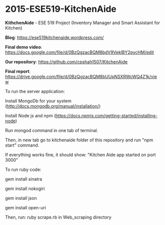 # 2015-ESE519-KitchenAide
**KithchenAide** - ESE 519 Project (Inventory Manager and Smart Assistant for Kitchen)

**Blog**: https://ese519kitchenaide.wordpress.com/

**Final demo video**: https://docs.google.com/file/d/0BzQgzacBQM8bdV9VeklBY2pycHM/edit

**Our repository**: https://github.com/cpshah1507/KitchenAide

**Final report**: https://drive.google.com/file/d/0BzQgzacBQM8bUUpNSXRWcWQ4Z1k/view


To run the server application:

Install MongoDb for your system (http://docs.mongodb.org/manual/installation/)

Install Node js and npm (https://docs.npmjs.com/getting-started/installing-node)

Run mongod command in one tab of terminal.

Then, in new tab go to kitchenaide folder of this repository and run "npm start" command.

If everything works fine, it should show:
"Kitchen Aide app started on port 3000"

To run ruby code:

gem install sinatra

gem install nokogiri

gem install json

gem install open-uri

Then, run: ruby scrape.rb in Web_scraping directory


